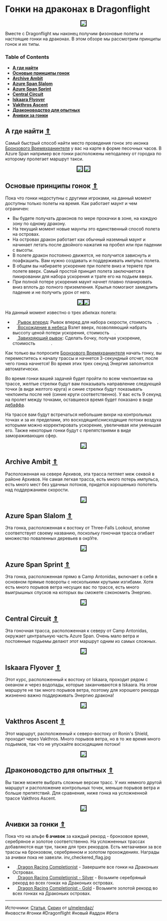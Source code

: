 # Гонки на драконах в Dragonflight

<center>
<img src=https://raw.githubusercontent.com/MagicalCow/TrinkIT-News/main/Sources/Assets/WH327817/WH327817-01.jpg float=center border=2>
</center>  

Вместе с Dragonflight мы наконец получим физоновые полеты и настоящие гонки на драконах. В этом обзоре мы рассмотрим принципы гонок и их типы.

<a name="toc"/>  

### Table of Contents
- **[А где найти](#locating-a-dragonriding-race)**
- **[Основые принципы гонок](#dragonriding-race-basics)**
- **[Archive Ambit](#archive-ambit)**
- **[Azure Span Slalom](#azure-span-slalom)**
- **[Azure Span Sprint](#azure-span-sprint)**
- **[Central Circuit](#central-circuit)**
- **[Iskaara Flyover](#iskaara-flyover)**
- **[Vakthros Ascent](#vakthros-ascent)**
- **[Драконоводство для опытных](#advanced-dragonriding-races)**
- **[Ачивки за гонки](#dragonriding-race-achievements)**

<a name="locating-a-dragonriding-race"/>  

## А где найти [⇑](#toc)
Самый быстрый способ найти место проведения гонок это иконка <a href="https://www.wowhead.com/beta/npc=191947"> Бронзового Времяхранинтеля</a> у вас на карте в форме песочных часов. В Azure Span например все гонки расположены неподалеку от городка по которому пролегает маршрут такси.
<center>
<img src=https://wow.zamimg.com/uploads/screenshots/normal/1069225.jpg float=center border=2>
<a href="https://wow.zamimg.com/uploads/screenshots/normal/1069224.jpg" target="_blank"><img src=https://wow.zamimg.com/uploads/screenshots/normal/1069224.jpg float=center border=2></a>
</center>  

<a name="#dragonriding-race-basics"/>  

## Основые принципы гонок [⇑](#toc)
Пока что гонки недоступны с другими игроками, на данный момент доступны только полеты на время.
Как работает маунт и чем ограничен:
- Вы будете получать драконов по мере прокачки в зоне, на каждую зону по одному дракону.
- На текущий момент новые маунты это единственный способ полета на островах.
- На островах дракон работает как обычный наземный маунт и начинает летать после двойного нажатия на пробел или при падении с высоты.
- В полете дракон постоянно движется, не получится зависнуть и поафкашить. Вам нужно создавать и поддерживать импульс полета.
- В общем вы набираете ускорение при полете вниз и теряете при полете вверх. Самый простой принцип полета заключается в пикировании для набора ускорения и трате его на подьем вверх.
- При полной потере ускорения маунт начнет плавно планировать вниз вплоть до полного приземления. Крылья помогают замедлить падение и не получить урон от него.
<center>
<img src=https://raw.githubusercontent.com/MagicalCow/TrinkIT-News/main/Sources/Assets/WH327680/WH327680-02.png float=center border=2><img src=https://raw.githubusercontent.com/MagicalCow/TrinkIT-News/main/Sources/Assets/WH327680/WH327680-03.png float=center border=2>
</center> 

На данный момент известно о трех абилках полета:
- <a href="https://www.wowhead.com/beta/spell=376743"><img src="https://wow.zamimg.com/images/wow/icons/large/inv_icon_wing08b.jpg" width="13" height="13"/> Рывок вперед</a>: Рывок вперед для набора скорости, стоимость <a href="https://www.wowhead.com/beta/spell=383359"><img src="https://wow.zamimg.com/images/wow/icons/large/ability_dragonriding_vigor01.jpg" width="13" height="13"/></a>.
- <a href="https://www.wowhead.com/beta/spell=372610"><img src="https://wow.zamimg.com/images/wow/icons/large/ability_dragonriding_upwardflap01.jpg" width="13" height="13"/> Восхождение в небеса</a> Взлет вверх, позволяяющий набрать выссоту ценой потери ускорения, стоимость <a href="https://www.wowhead.com/beta/spell=383359"><img src="https://wow.zamimg.com/images/wow/icons/large/ability_dragonriding_vigor01.jpg" width="13" height="13"/></a>.
- <a href="https://www.wowhead.com/beta/spell=361584"><img src="https://wow.zamimg.com/images/wow/icons/large/ability_dragonriding_barrelroll01.jpg" width="13" height="13"/> Завихряющий рывок</a>: Сделать бочку, получая ускорение, стоимость <a href="https://www.wowhead.com/beta/spell=383359"><img src="https://wow.zamimg.com/images/wow/icons/large/ability_dragonriding_vigor01.jpg" width="13" height="13"/></a> <a href="https://www.wowhead.com/beta/spell=383359"><img src="https://wow.zamimg.com/images/wow/icons/large/ability_dragonriding_vigor01.jpg" width="13" height="13"/></a> <a href="https://www.wowhead.com/beta/spell=383359"><img src="https://wow.zamimg.com/images/wow/icons/large/ability_dragonriding_vigor01.jpg" width="13" height="13"/></a>.

Как только вы попросите <a href="https://www.wowhead.com/beta/npc=191947"> Бронзового Времяхранинтеля</a> начать гонку, вы переместитесь к началу трассы и начнется 3-секундный отсчет, после чего гонка начнется! Во время этих трех секунд Энергия заполнится автоматически.  

Во время гонки вашей задачей будет пройти по всем чекпоинтам на трассе, желтые стрелки будут вам показывать направление следующей точки (в виде желтого круга) и синие стрелки будут показывать чекпоинты после неё (синие круги соответственно). У вас есть 9 секунд на пролет между точками, оставшееся время будет показано в виде <a href="https://www.wowhead.com/beta/spell=382003"><img src="https://wow.zamimg.com/images/wow/icons/large/spell_holy_borrowedtime.jpg" width="13" height="13"/> дебаффа</a>.  

На трассе вам будут встречаться небольшие вихри на контрольных точках и за их пределами, это восходящие\снисходящие потоки воздуха которыми можно корректировать ускорение, увеличивая или уменьшая его. Также некоторые гонки будут с препятствиями в виде замораживающих сфер.  
<center>
<a href="https://wow.zamimg.com/uploads/screenshots/normal/1069227.jpg" target="_blank"><img src=https://wow.zamimg.com/uploads/screenshots/normal/1069227.jpg float=center border=2></a>
</center>  

<a name="archive-ambit"/>  

## Archive Ambit [⇑](#toc)
Расположенная на севере Архивов, эта трасса петляет меж секвой в районе Архивов. Не самая легкая трасса, есть много потерь импульса, есть много мест без удачных потоков, придется хорошенько попотеть над поддержанием скорости.  
<center>
<a href="https://www.wowhead.com/video-stream/231484-archive-ambit" target="_blank"><img src=https://raw.githubusercontent.com/MagicalCow/TrinkIT-News/main/Sources/Assets/WH327817/WH327817-archive-ambit.jpg float=center border=2></a>
</center>  

<a name="azure-span-slalom"/>  

## Azure Span Slalom [⇑](#toc)
Эта гонка, расположенная к востоку от Three-Falls Lookout, вполне соответствует своему названию, поскольку гоночная трасса огибает множество поваленных деревьев в окрУге.  
<center>
<a href="https://www.wowhead.com/video-stream/231485-azure-span-slalom" target="_blank"><img src=https://raw.githubusercontent.com/MagicalCow/TrinkIT-News/main/Sources/Assets/WH327817/WH327817-azure-span-slalom.jpg float=center border=2></a>
</center>  

<a name="azure-span-sprint"/>  

## Azure Span Sprint [⇑](#toc)
Эта гонка, расположенная прямо в Camp Antonidas, включает в себя в основном прямые повороты с несколькими крутыми изгибами. Хотя есть много порывов ветра несущих вас по трассе, есть много выигрышных спусков на которых вы сможете сэкономить Энергию.  
<center>
<a href="https://www.wowhead.com/video-stream/231486-azure-span-sprint" target="_blank"><img src=https://raw.githubusercontent.com/MagicalCow/TrinkIT-News/main/Sources/Assets/WH327817/WH327817-azure-span-sprint.jpg float=center border=2></a>
</center>  

<a name="central-circuit"/>  

## Central Circuit [⇑](#toc)
Эта гоночная трасса, расположенная к северу от Camp Antonidas, окружает центральную часть Azure Span. Очень мало ветра и постоянные подьемы делают этот маршрут одним из самых сложных.  
<center>
<a href="https://www.wowhead.com/video-stream/231487-central-circuit" target="_blank"><img src=https://raw.githubusercontent.com/MagicalCow/TrinkIT-News/main/Sources/Assets/WH327817/WH327817-central-circuit.jpg float=center border=2></a>
</center>  

<a name="iskaara-flyover"/>  

## Iskaara Flyover [⇑](#toc)
Этот курс, расположенный к востоку от Iskaara, проходит рядом с океаном и через водопады, которые заканчиваются в Iskaara. На этом маршруте не так много порывов ветра, поэтому для хорошего рекорда жизненно важно поддерживать Энергию дракона!
<center>
<a href="https://www.wowhead.com/video-stream/231488-iskaara-flyover" target="_blank"><img src=https://raw.githubusercontent.com/MagicalCow/TrinkIT-News/main/Sources/Assets/WH327817/WH327817-iskaara-flyover.jpg float=center border=2></a>
</center>  
 
<a name="vakthros-ascent"/>  

## Vakthros Ascent [⇑](#toc)
Этот маршрут, расположенный к северо-востоку от Ronin's Shield, проходит через Vakthros. Много порывов ветра, но в то же время много подьемов, так что не упускайте восходящиие потоки!
<center>
<a href="https://www.wowhead.com/video-stream/231489-vakthros-ascent-basic" target="_blank"><img src=https://raw.githubusercontent.com/MagicalCow/TrinkIT-News/main/Sources/Assets/WH327817/WH327817-vakthros-ascent-basic.jpg float=center border=2></a>
</center>  


<a name="advanced-dragonriding-races"/>  

## Драконоводство для опытных [⇑](#toc)
Вы также можете выбрать сложные версии трасс. У них немного другой маршрут и расположение контрольных точек, меньше порывов ветра и больше препятствий. Для сравнения, ниже гонка на усложненной трассе Vakthros Ascent.  
<center>
<a href="https://www.wowhead.com/video-stream/231490-vakthros-ascent-advanced" target="_blank"><img src=https://raw.githubusercontent.com/MagicalCow/TrinkIT-News/main/Sources/Assets/WH327817/WH327817-vakthros-ascent-advanced.jpg float=center border=2></a>
</center>  

<a name="dragonriding-race-achievements"/>  

## Ачивки за гонки [⇑](#toc)
Пока что на альфе **6 ачивок** за каждый рекорд - бронзовое время, серебряное и золотое соответственно. На усложненных трассах добавляются еще три, также для трех рекордов. Есть метаачивки за все трассы на бронзовом, серебрянном и золотом прохождениях. Награды за ачивки пока не завезли.  inv_checkered_flag.jpg
- <a href="https://www.wowhead.com/beta/achievement=15939"><img src="https://wow.zamimg.com/images/wow/icons/large/inv_checkered_flag.jpg" width="13" height="13"/> Dragon Racing Completionist</a> \- Завершите все гонки на Драконьих Островах.
- <a href="https://www.wowhead.com/beta/achievement=15940"><img src="https://wow.zamimg.com/images/wow/icons/large/inv_checkered_flag.jpg" width="13" height="13"/> Dragon Racing Completionist - Silver</a> \- Возьмите серебряный рекорд во всех гонках на Драконьих островах.
- <a href="https://www.wowhead.com/beta/achievement=15941"><img src="https://wow.zamimg.com/images/wow/icons/large/inv_checkered_flag.jpg" width="13" height="13"/> Dragon Racing Completionist - Gold</a> \- Возьмите золотой рекорд во всех гонках на Драконьих островах.

---
Источники: [Статья](https://www.wowhead.com/news/327817), [Скрин](https://www.reddit.com/r/wow/comments/262y1h/what_ill_miss_the_most_from_precata_shimmering/) от [u/melendaz/](https://www.reddit.com/user/melendaz/)  
#новости #гонки #Dragonflight #новый #аддон #бета
